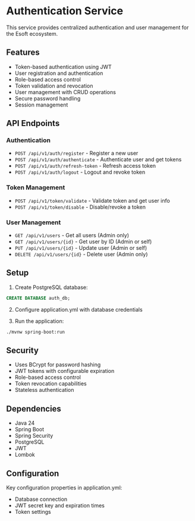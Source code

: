 # Authentication Service

This service provides centralized authentication and user management for the Esoft ecosystem.

## Features

- Token-based authentication using JWT
- User registration and authentication
- Role-based access control
- Token validation and revocation
- User management with CRUD operations
- Secure password handling
- Session management

## API Endpoints

### Authentication
- `POST /api/v1/auth/register` - Register a new user
- `POST /api/v1/auth/authenticate` - Authenticate user and get tokens
- `POST /api/v1/auth/refresh-token` - Refresh access token
- `POST /api/v1/auth/logout` - Logout and revoke token

### Token Management
- `POST /api/v1/token/validate` - Validate token and get user info
- `POST /api/v1/token/disable` - Disable/revoke a token

### User Management
- `GET /api/v1/users` - Get all users (Admin only)
- `GET /api/v1/users/{id}` - Get user by ID (Admin or self)
- `PUT /api/v1/users/{id}` - Update user (Admin or self)
- `DELETE /api/v1/users/{id}` - Delete user (Admin only)

## Setup

1. Create PostgreSQL database:
```sql
CREATE DATABASE auth_db;
```

2. Configure application.yml with database credentials

3. Run the application:
```bash
./mvnw spring-boot:run
```

## Security

- Uses BCrypt for password hashing
- JWT tokens with configurable expiration
- Role-based access control
- Token revocation capabilities
- Stateless authentication

## Dependencies

- Java 24
- Spring Boot
- Spring Security
- PostgreSQL
- JWT
- Lombok

## Configuration

Key configuration properties in application.yml:
- Database connection
- JWT secret key and expiration times
- Token settings